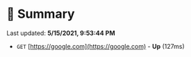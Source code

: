 # 📖 Summary
Last updated: **5/15/2021, 9:53:44 PM**

- `GET` [https://google.com](https://google.com) - **Up** (127ms)
